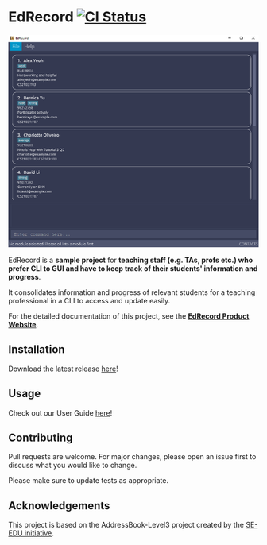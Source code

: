 # EdRecord [![CI Status](https://github.com/AY2122S1-CS2103-W14-3/tp/workflows/Java%20CI/badge.svg)](https://github.com/AY2122S1-CS2103-W14-3/tp/actions)

![Ui](docs/images/Ui.png)

EdRecord is a **sample project** for **teaching staff (e.g. TAs, profs etc.) who prefer CLI to GUI and have to 
keep track of their students' information and progress**. 

It consolidates information and progress of relevant students for a teaching professional in a CLI to access and update easily.

For the detailed documentation of this project, see the **[EdRecord Product Website](https://ay2122s1-cs2103-w14-3.github.io/tp/)**.

## Installation

Download the latest release [here](https://github.com/AY2122S1-CS2103-W14-3/tp/releases)!

## Usage

Check out our User Guide [here](https://ay2122s1-cs2103-w14-3.github.io/tp/)!

## Contributing
Pull requests are welcome. For major changes, please open an issue first to discuss what you would like to change.

Please make sure to update tests as appropriate.

## Acknowledgements

This project is based on the AddressBook-Level3 project created by the [SE-EDU initiative](https://se-education.org).

